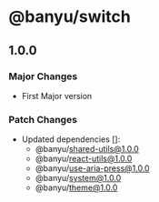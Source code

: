 # @banyu/switch

## 1.0.0

### Major Changes

- First Major version

### Patch Changes

- Updated dependencies []:
  - @banyu/shared-utils@1.0.0
  - @banyu/react-utils@1.0.0
  - @banyu/use-aria-press@1.0.0
  - @banyu/system@1.0.0
  - @banyu/theme@1.0.0

